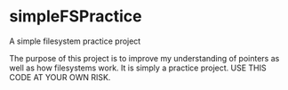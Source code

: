 # simpleFSPractice
A simple filesystem practice project

The purpose of this project is to improve my understanding of pointers as well as how filesystems work.
It is simply a practice project.  USE THIS CODE AT YOUR OWN RISK.
